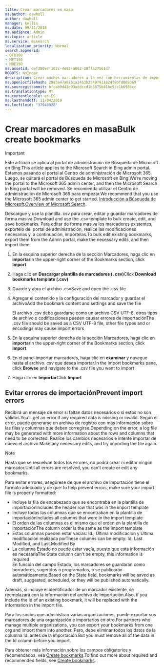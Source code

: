 ```yaml
---
title: Crear marcadores en masa
ms.author: dawholl
author: dawholl
manager: kellis
ms.date: 09/11/2018
ms.audience: Admin
ms.topic: article
ms.service: mssearch
localization_priority: Normal
search.appverid:
- BFB160
- MET150
- MOE150
ms.assetid: def300e7-103c-4e92-a062-28ffa27561d7
ROBOTS: NoIndex
description: Crear muchos marcadores a la vez con herramientas de importación para el portal de administración de Microsoft Search
ms.openlocfilehash: 2983a47a8761a2463b25497911024f9bfd069369
ms.sourcegitcommit: bfcab9d42e93addccd1e3875b41bc9cc1b6986cc
ms.translationtype: MT
ms.contentlocale: es-ES
ms.lasthandoff: 11/04/2019
ms.locfileid: "37948928"
---
```

# <a name="bulk-create-bookmarks"></a><span data-ttu-id="b5ff2-103">Crear marcadores en masa</span><span class="sxs-lookup"><span data-stu-id="b5ff2-103">Bulk create bookmarks</span></span>

> [!IMPORTANT]
> <span data-ttu-id="b5ff2-104">Este artículo se aplica al portal de administración de Búsqueda de Microsoft en Bing.</span><span class="sxs-lookup"><span data-stu-id="b5ff2-104">This article applies to the Microsoft Search in Bing admin portal.</span></span> <span data-ttu-id="b5ff2-105">Estamos pasando el portal al Centro de administración de Microsoft 365. Luego, se quitará el portal de Búsqueda de Microsoft en Bing.</span><span class="sxs-lookup"><span data-stu-id="b5ff2-105">We’re moving the portal to the Microsoft 365 admin center, and then the Microsoft Search in Bing portal will be removed.</span></span> <span data-ttu-id="b5ff2-106">Se recomienda utilizar el Centro de administración de Microsoft 365 para empezar.</span><span class="sxs-lookup"><span data-stu-id="b5ff2-106">We recommend that you use the Microsoft 365 admin center to get started.</span></span> <span data-ttu-id="b5ff2-107">[Introducción a Búsqueda de Microsoft](overview-microsoft-search.md).</span><span class="sxs-lookup"><span data-stu-id="b5ff2-107">[Overview of Microsoft Search](overview-microsoft-search.md).</span></span>
    
<span data-ttu-id="b5ff2-108">Descargue y use la plantilla. csv para crear, editar y guardar marcadores de forma masiva.</span><span class="sxs-lookup"><span data-stu-id="b5ff2-108">Download and use the .csv template to bulk create, edit, and save bookmarks.</span></span> <span data-ttu-id="b5ff2-109">Para editar de forma masiva los marcadores existentes, expórtelo del portal de administración, realice las modificaciones necesarias y, a continuación, impórtelas.</span><span class="sxs-lookup"><span data-stu-id="b5ff2-109">To bulk edit existing bookmarks, export them from the Admin portal, make the necessary edits, and then import them.</span></span>
  
1. <span data-ttu-id="b5ff2-110">En la esquina superior derecha de la sección Marcadores, haga clic en **importar**</span><span class="sxs-lookup"><span data-stu-id="b5ff2-110">In the upper-right corner of the Bookmarks section, click **Import**</span></span>
    
2. <span data-ttu-id="b5ff2-111">Haga clic en **Descargar plantilla de marcadores (. csv)**</span><span class="sxs-lookup"><span data-stu-id="b5ff2-111">Click **Download bookmarks template (.csv)**</span></span>
    
3. <span data-ttu-id="b5ff2-112">Guarde y abra el archivo .csv</span><span class="sxs-lookup"><span data-stu-id="b5ff2-112">Save and open the .csv file</span></span>
    
4. <span data-ttu-id="b5ff2-113">Agregar el contenido y la configuración del marcador y guardar el archivo</span><span class="sxs-lookup"><span data-stu-id="b5ff2-113">Add the bookmark content and settings and save the file</span></span>

    <span data-ttu-id="b5ff2-114">El archivo .csv debe guardarse como un archivo CSV UTF-8, otros tipos de archivo o codificaciones pueden causar errores de importación</span><span class="sxs-lookup"><span data-stu-id="b5ff2-114">The .csv file should be saved as a CSV UTF-8 file, other file types and or encodings may cause import errors</span></span>
    
5. <span data-ttu-id="b5ff2-115">En la esquina superior derecha de la sección Marcadores, haga clic en **importar**</span><span class="sxs-lookup"><span data-stu-id="b5ff2-115">In the upper-right corner of the Bookmarks section, click **Import**</span></span>
    
6. <span data-ttu-id="b5ff2-116">En el panel importar marcadores, haga clic en **examinar** y navegue hasta el archivo. csv que desea importar.</span><span class="sxs-lookup"><span data-stu-id="b5ff2-116">In the Import bookmarks pane, click **Browse** and navigate to the .csv file you want to import</span></span> 
    
7. <span data-ttu-id="b5ff2-117">Haga clic en **Importar**</span><span class="sxs-lookup"><span data-stu-id="b5ff2-117">Click **Import**</span></span>

## <a name="prevent-import-errors"></a><span data-ttu-id="b5ff2-118">Evitar errores de importación</span><span class="sxs-lookup"><span data-stu-id="b5ff2-118">Prevent import errors</span></span>      
<span data-ttu-id="b5ff2-119">Recibirá un mensaje de error si faltan datos necesarios o si estos no son válidos.</span><span class="sxs-lookup"><span data-stu-id="b5ff2-119">You'll get an error if any required data is missing or invalid.</span></span> <span data-ttu-id="b5ff2-120">Según el error, puede generarse un archivo de registro con más información sobre las filas y columnas que deben corregirse.</span><span class="sxs-lookup"><span data-stu-id="b5ff2-120">Depending on the error, a log file may be generated with more information about the rows and columns that need to be corrected.</span></span> <span data-ttu-id="b5ff2-121">Realice los cambios necesarios e intente importar de nuevo el archivo.</span><span class="sxs-lookup"><span data-stu-id="b5ff2-121">Make any necessary edits, and try importing the file again.</span></span>

> [!NOTE]
> <span data-ttu-id="b5ff2-122">Hasta que se resuelvan todos los errores, no podrá crear ni editar ningún marcador.</span><span class="sxs-lookup"><span data-stu-id="b5ff2-122">Until all errors are resolved, you can't create or edit any bookmarks.</span></span> 

<span data-ttu-id="b5ff2-123">Para evitar errores, asegúrese de que el archivo de importación tiene el formato adecuado y de que:</span><span class="sxs-lookup"><span data-stu-id="b5ff2-123">To help prevent errors, make sure your import file is properly formatted:</span></span>
- <span data-ttu-id="b5ff2-124">Incluye la fila de encabezado que se encontraba en la plantilla de importación</span><span class="sxs-lookup"><span data-stu-id="b5ff2-124">Includes the header row that was in the import template</span></span>
- <span data-ttu-id="b5ff2-125">Incluye todas las columnas que se encontraban en la plantilla de importación</span><span class="sxs-lookup"><span data-stu-id="b5ff2-125">Includes all columns that were in the import template</span></span>
- <span data-ttu-id="b5ff2-126">El orden de las columnas es el mismo que el orden en la plantilla de importación</span><span class="sxs-lookup"><span data-stu-id="b5ff2-126">The column order is the same as the import template</span></span>
- <span data-ttu-id="b5ff2-127">Estas columnas pueden estar vacías: Id., Última modificación y Última modificación realizada por</span><span class="sxs-lookup"><span data-stu-id="b5ff2-127">These columns can be empty: Id, Last Modified, and Last Modified By</span></span>
- <span data-ttu-id="b5ff2-128">La columna Estado no puede estar vacía, puesto que esta información es necesaria</span><span class="sxs-lookup"><span data-stu-id="b5ff2-128">The State column can't be empty, this information is required</span></span>  
<span data-ttu-id="b5ff2-129">En función del campo Estado, los marcadores se guardarán como borradores, sugeridos o programados, o se publicarán automáticamente.</span><span class="sxs-lookup"><span data-stu-id="b5ff2-129">Based on the State field, bookmarks will be saved as draft, suggested, scheduled, or they will be published automatically.</span></span>

<span data-ttu-id="b5ff2-130">Además, si incluye el identificador de un marcador existente, se reemplazará con la información del archivo de importación.</span><span class="sxs-lookup"><span data-stu-id="b5ff2-130">Also, if you include the Id of an existing bookmark, it will be replaced with the information in the import file.</span></span>

<span data-ttu-id="b5ff2-131">Para los socios que administran varias organizaciones, puede exportar sus marcadores de una organización e importarlos en otro.</span><span class="sxs-lookup"><span data-stu-id="b5ff2-131">For partners who manage multiple organizations, you can export your bookmarks from one org and import them into another.</span></span> <span data-ttu-id="b5ff2-132">Pero, debe eliminar todos los datos de la columna Id. antes de la importación.</span><span class="sxs-lookup"><span data-stu-id="b5ff2-132">But you must remove all of the data in the Id column before you import.</span></span>

<span data-ttu-id="b5ff2-133">Para obtener más información sobre los campos obligatorios y recomendados, vea [Create bookmarks](create-bookmarks.md).</span><span class="sxs-lookup"><span data-stu-id="b5ff2-133">To find out more about required and recommended fields, see [Create bookmarks](create-bookmarks.md).</span></span>

